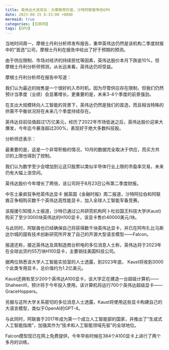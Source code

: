```yaml
---
title: 英伟达大涨背后：大摩推荐抄底，沙特阿联酋争抢GPU
date: 2023-08-15 8:33:00 +0800
mermaid: true
categories: [互联网]
tags: [GPU]
---
```


当地时间周一，摩根士丹利分析师发布报告，重申英伟达仍然是该机构二季度财报中的“首选”公司，摩根士丹利在报告中给出了好于预期的预测。

由于供应限制、市场对经济的持续担忧等因素，英伟达股价本月下跌逾10%，但摩根士丹利分析师预测，从长远来看，英伟达仍将受益。

摩根士丹利分析师在报告中写道：

我们认为最近的抛售是一个很好的入市时机，因为尽管供应存在限制，但我们仍然预计当季度（业绩）会显著增长，更重要的是，未来3-4个季度的前景强劲。

在支出大规模转向人工智能的背景下，英伟达仍然是我们的首选，而且相当特殊的供需不平衡状况将在未来几个季度持续存在。

英伟达目前估值超过1万亿美元，经历了2022年市场低迷之后，英伟达股价迎来大爆发，今年迄今暴涨超过200%，表现好于绝大多数科技股。



分析师还表示：

最重要的是，这是一个非常积极的情况，10月的数据完全取决于供应，而买方共识的上限也得到了控制。

我们认为数字至少会增加到让这只股票以类似半导体行业上限的市盈率交易，未来仍有大幅上涨空间。

英伟达股价今年增长了两倍，该公司将于8月23日公布第二季度财报。

中东土豪疯狂争抢英伟达显卡
据英国《金融时报》周二报道，沙特阿拉伯和阿联酋正争相购买数千个英伟达高性能显卡，加入全球人工智能军备竞赛。

该报援引知情人士报道，沙特已通过公共研究机构阿卜杜拉国王科技大学(Kaust)购买了至少3000块英伟达的H100显卡，该显卡售价40000美元/块。

与此同时，阿联酋也已经确保自己将获得数千块英伟达显卡，并已在阿布扎比马斯达尔城的国有技术创新研究所开发了自己的开源大型语言模型——Falcon。

报道还称，接近英伟达及其制造商台积电的多位消息人士称，英伟达将于2023年在全球出货约55万块H100显卡，主要销往美国科技公司。

据两位熟悉该大学人工智能实验室的人士透露，到2023年底， Kaust将收到3000个此类专用显卡，总价值约为1.2亿美元。

Kaust还拥有至少200个英伟达A100显卡，该大学正在建造一台超级计算机——ShaheenIII，预计将于今年投入使用。该计算机将运行700个英伟达超级显卡——GraceHoppers。

另据与这所大学关系密切的多位消息人士透露，Kaust将使用这些显卡构建自己的大语言模型，类似于OpenAI的GPT-4。

与此同时，阿联酋于2017年成为第一个成立人工智能部的国家，并推出了“生成式人工智能指南”，加强其作为“技术和人工智能领域先驱”的全球地位。

Falcon模型现已在网上免费提供，今年早些时候在384个A100显卡上进行了两个多月的训练。

